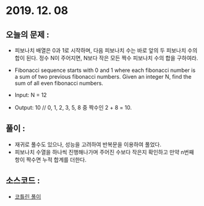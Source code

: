 # 2019. 12. 08

## 오늘의 문제 : 
- 피보나치 배열은 0과 1로 시작하며, 다음 피보나치 수는 바로 앞의 두 피보나치 수의 합이 된다. 정수 N이 주어지면, N보다 작은 모든 짝수 피보나치 수의 합을 구하여라.

- Fibonacci sequence starts with 0 and 1 where each fibonacci number is a sum of two previous fibonacci numbers. Given an integer N, find the sum of all even fibonacci numbers.

- Input: N = 12

- Output: 10 // 0, 1, 2, 3, 5, 8 중 짝수인 2 + 8 = 10.

## 풀이 : 

- 재귀로 풀수도 있으나, 성능을 고려하여 반복문을 이용하여 풀었다.
- 피보나치 수열을 하나씩 진행해나가며 주어진 수보다 작은지 확인하고 만약 n번째 항이 짝수면 누적 합계를 더한다.

## 소스코드 : 

- [코틀린 풀이](../../src/main/java/dev/haenara/mailprogramming/solution/y2019/dec/Solution191208.kt)